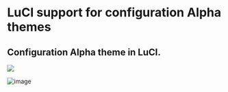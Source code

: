 # LuCI support for configuration Alpha themes

## Configuration Alpha theme in LuCI.

<a target="_blank" href="https://github.com/animegasan/luci-app-alpha-config/releases"><img src="https://img.shields.io/github/downloads/animegasan/luci-app-alpha-config/total?label=Total%20Download&labelColor=blue&style=for-the-badge"></a>

![image](https://github.com/animegasan/luci-app-alpha-config/assets/14136053/57afd701-49f9-4fe9-8f35-012cfbb8120a)
